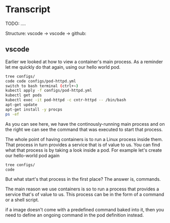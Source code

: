 # Transcript

TODO: ....

Structure:
vscode
-> vscode
-> github: 

## vscode


Earlier we looked at how to view a container's main process. As a reminder let me quickly do that again, using our hello world pod. 


```bash
tree configs/
code code configs/pod-httpd.yml
switch to bash terminal (ctrl+~) 
kubectl apply -f configs/pod-httpd.yml
kubectl get pods
kubectl exec -it pod-httpd -c cntr-httpd -- /bin/bash
apt-get update
apt-get install -y procps
ps -ef
```

As you can see here, we have the continously-running main process and on the right we can see the command that was executed to start that process. 






The whole point of having containers is to run a Linux process inside them. That process in turn provides a service that is of value to us. You can find what that process is by taking a look inside a pod. For example let's create our hello-world pod again

```bash
tree configs/
code 
```




But what start's that process in the first place? The answer is, commands.




The main reason we use containers is so to run a process that provides a service that's of value to us. This process can be in the form of a command or a shell script. 

if a image doesn't come with a predefined command baked into it, then you need to define an ongoing command in the pod definition instead. 